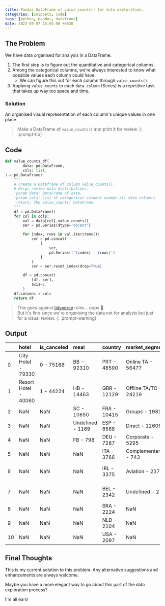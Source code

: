```yaml
---
title: Pandas DataFrame of value_counts() for data exploration.
categories: [Snippets, Code]
tags: [python, pandas, dataframe]
date: 2023-09-07 15:05:00 +0530
---
```


## The Problem
We have data organised for analysis in a DataFrame. 

1. The first step is to figure out the quantitative and categorical columns.
2. Among the categorical columns, we're always interested to know what possible values 
   each column could have.
   - We can figure this out for each column through `value_counts()`.
3. Applying `value_counts` to each `data.column` (Series) is a repetitive task 
   that takes up way too space and time.

### Solution
An organised visual representation of each column's unique values in one place.
> Make a DataFrame of `value_counts()` and print it for review.
{: .prompt-tip}


## Code
```python
def value_counts_df(
        data: pd.DataFrame,
        cols: list,
)-> pd.DataFrame:
    """
    # Create a Dataframe of column value_counts().
    # Helps review data distributions.
    :param data: DataFrame of data.
    :param cols: List of categorical columns exempt all date columns.
    :return: The value_count() DataFrame.
    """
    df = pd.DataFrame()
    for col in cols:
        val = data[col].value_counts()
        ser = pd.Series(dtype='object')

        for index, rows in val.iteritems():
            ser = pd.concat(
                [
                    ser,
                    pd.Series(f'{index} - {rows}')
                ]
            )
            ser = ser.reset_index(drop=True)

        df = pd.concat(
            [df, ser],
            axis=1
        )
    df.columns = cols
    return df
```

> This goes against [tidyverse](https://byuidatascience.github.io/python4ds/tidy-data.html#fig:tidy-structure)
rules... oops 🤭.  
But it's fine since we're organising the data not for analysis 
but just for a visual review.
{: .prompt-warning}

## Output

|  | hotel | is\_canceled | meal | country | market\_segment | distribution\_channel | reserved\_room\_type | assigned\_room\_type | deposit\_type | agent | company | customer\_type | reservation\_status |
| :--- | :--- | :--- | :--- | :--- | :--- | :--- | :--- | :--- | :--- | :--- | :--- | :--- | :--- |
| 0 | City Hotel - 79330 | 0 - 75166 | BB - 92310 | PRT - 48590 | Online TA - 56477 | TA/TO - 97870 | A - 85994 | A - 74053 | No Deposit - 104641 | 9.0 - 31961 | 40.0 - 927 | Transient - 89613 | Check-Out - 75166 |
| 1 | Resort Hotel - 40060 | 1 - 44224 | HB - 14463 | GBR - 12129 | Offline TA/TO - 24219 | Direct - 14645 | D - 19201 | D - 25322 | Non Refund - 14587 | 240.0 - 13922 | 223.0 - 784 | Transient-Party - 25124 | Canceled - 43017 |
| 2 | NaN | NaN | SC - 10650 | FRA - 10415 | Groups - 19811 | Corporate - 6677 | E - 6535 | E - 7806 | Refundable - 162 | 1.0 - 7191 | 67.0 - 267 | Contract - 4076 | No-Show - 1207 |
| 3 | NaN | NaN | Undefined - 1169 | ESP - 8568 | Direct - 12606 | GDS - 193 | F - 2897 | F - 3751 | NaN | 14.0 - 3640 | 45.0 - 250 | Group - 577 | NaN |
| 4 | NaN | NaN | FB - 798 | DEU - 7287 | Corporate - 5295 | Undefined - 5 | G - 2094 | G - 2553 | NaN | 7.0 - 3539 | 153.0 - 215 | NaN | NaN |
| 5 | NaN | NaN | NaN | ITA - 3766 | Complementary - 743 | NaN | B - 1118 | C - 2375 | NaN | 6.0 - 3290 | 174.0 - 149 | NaN | NaN |
| 6 | NaN | NaN | NaN | IRL - 3375 | Aviation - 237 | NaN | C - 932 | B - 2163 | NaN | 250.0 - 2870 | 219.0 - 141 | NaN | NaN |
| 7 | NaN | NaN | NaN | BEL - 2342 | Undefined - 2 | NaN | H - 601 | H - 712 | NaN | 241.0 - 1721 | 281.0 - 138 | NaN | NaN |
| 8 | NaN | NaN | NaN | BRA - 2224 | NaN | NaN | P - 12 | I - 363 | NaN | 28.0 - 1666 | 154.0 - 133 | NaN | NaN |
| 9 | NaN | NaN | NaN | NLD - 2104 | NaN | NaN | L - 6 | K - 279 | NaN | 8.0 - 1514 | 405.0 - 119 | NaN | NaN |
| 10 | NaN | NaN | NaN | USA - 2097 | NaN | NaN | NaN | P - 12 | NaN | 3.0 - 1336 | 233.0 - 114 | NaN | NaN |

## Final Thoughts
This is my current solution to this problem. Any alternative suggestions and enhancements are always welcome.

Maybe you have a more elegant way to go about this part of the data exploration process?

I'm all ears!